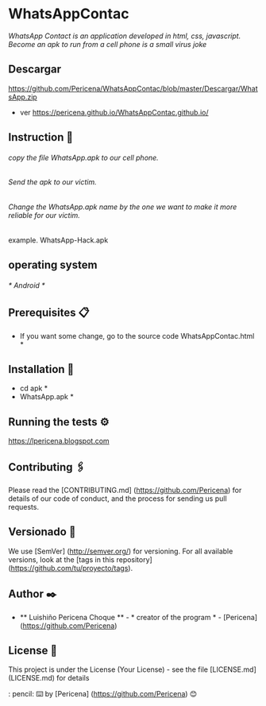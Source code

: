 # WhatsAppContac
*WhatsApp Contact is an application developed in html, css, javascript. Become an apk to run from a cell phone is a small virus joke*

## Descargar
https://github.com/Pericena/WhatsAppContac/blob/master/Descargar/WhatsApp.zip

- ver https://pericena.github.io/WhatsAppContac.github.io/

## Instruction 🚀
###### copy the file WhatsApp.apk to our cell phone.
###### Send the apk to our victim.
###### Change the WhatsApp.apk name by the one we want to make it more reliable for our victim.
example. WhatsApp-Hack.apk

## operating system
###### * Android *


## Prerequisites 📋
* If you want some change, go to the source code WhatsAppContac.html *


## Installation 🔧
* cd apk *
* WhatsApp.apk *


## Running the tests ⚙️
https://lpericena.blogspot.com

## Contributing 🖇️

Please read the [CONTRIBUTING.md] (https://github.com/Pericena) for details of our code of conduct, and the process for sending us pull requests.

## Versionado 📌

We use [SemVer] (http://semver.org/) for versioning. For all available versions, look at the [tags in this repository] (https://github.com/tu/proyecto/tags).

## Author ✒️
* ** Luishiño Pericena Choque ** - * creator of the program * - [Pericena] (https://github.com/Pericena)

## License 📄

This project is under the License (Your License) - see the file [LICENSE.md] (LICENSE.md) for details


: pencil:
⌨️ by [Pericena] (https://github.com/Pericena) 😊
